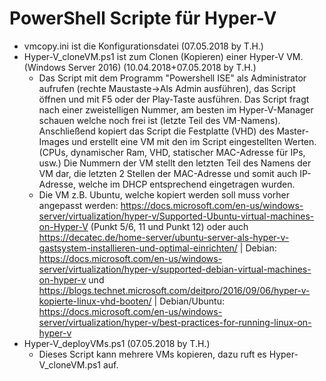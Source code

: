 # PowerShell Scripte für Hyper-V

* vmcopy.ini ist die Konfigurationsdatei (07.05.2018 by T.H.)
* Hyper-V_cloneVM.ps1 ist zum Clonen (Kopieren) einer Hyper-V VM. (Windows Server 2016) (10.04.2018+07.05.2018 by T.H.)
	* Das Script mit dem Programm "Powershell ISE" als Administrator aufrufen (rechte Maustaste->Als Admin ausführen), das Script öffnen und mit F5 oder der Play-Taste ausführen. Das Script fragt nach einer zweistelligen Nummer, am besten im Hyper-V-Manager schauen welche noch frei ist (letzte Teil des VM-Namens). Anschließend kopiert das Script die Festplatte (VHD) des Master-Images und erstellt eine VM mit den im Script eingestellten Werten. (CPUs, dynamischer Ram, VHD, statischer MAC-Adresse für IPs, usw.) Die Nummern der VM stellt den letzten Teil des Namens der VM dar, die letzten 2 Stellen der MAC-Adresse und somit auch IP-Adresse, welche im DHCP entsprechend eingetragen wurden.
	* Die VM z.B. Ubuntu, welche kopiert werden soll muss vorher angepasst werden: https://docs.microsoft.com/en-us/windows-server/virtualization/hyper-v/Supported-Ubuntu-virtual-machines-on-Hyper-V (Punkt 5/6, 11 und Punkt 12) oder auch https://decatec.de/home-server/ubuntu-server-als-hyper-v-gastsystem-installieren-und-optimal-einrichten/  | Debian: https://docs.microsoft.com/en-us/windows-server/virtualization/hyper-v/supported-debian-virtual-machines-on-hyper-v und https://blogs.technet.microsoft.com/deitpro/2016/09/06/hyper-v-kopierte-linux-vhd-booten/ | Debian/Ubuntu: https://docs.microsoft.com/en-us/windows-server/virtualization/hyper-v/best-practices-for-running-linux-on-hyper-v
* Hyper-V_deployVMs.ps1  (07.05.2018 by T.H.)
	* Dieses Script kann mehrere VMs kopieren, dazu ruft es Hyper-V_cloneVM.ps1 auf.
